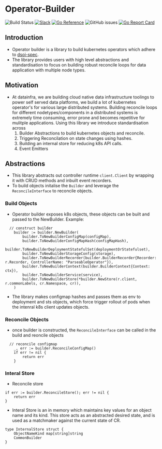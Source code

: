 # Operator-Builder

![Build Status](https://github.com/datainfrahq/operator-builder/actions/workflows/go.yml/badge.svg) [![Slack](https://img.shields.io/badge/slack-brightgreen.svg?logo=slack&label=Community&style=flat&color=%2373DC8C&)](https://launchpass.com/datainfra-workspace)
[![Go Reference](https://pkg.go.dev/badge/github.com/datainfrahq/operator-builder.svg)](https://pkg.go.dev/github.com/datainfrahq/operator-builder)
![GitHub issues](https://img.shields.io/github/issues/datainfrahq/operator-runtime) [![Go Report Card](https://goreportcard.com/badge/github.com/datainfrahq/operator-runtime)](https://goreportcard.com/report/github.com/datainfrahq/operator-runtime)



## Introduction
- Operator builder is a library to build kubernetes operators which adhere to [dsoi-spec](https://github.com/datainfrahq/dsoi-spec).
- The library provides users with high level abstractions and standardisation to focus on building robust reconcile loops for data application with multiple node types.

## Motivation

- At datainfra, we are building cloud native data infrastructure toolings to power self served data platforms, we build a lot of kubernetes operator's for various large distributed systems. Building reconcile loops for different nodetypes/components in a distributed systems is extremely time consuming, error prone and becomes repetitive for mulitple applications. 
Using this library we introduce standardisation across 
    1. Builder Abstractions to build kubernetes objects and reconcile.
    2. Triggering Reconcilation on state changes using hashes.
    3. Building an internal store for reducing k8s API calls.
    4. Event Emitters 

## Abstractions

- This library abstracts out controller runtime ```client.Client``` by wrapping it with CRUD methods and inbuilt event recorders.
- To build objects initalise the ```Builder``` and leverage the ```ReconcileInterface``` to reconcile objects.

### Build Objects 
- Operator builder exposes k8s objects, these objects can be built and passed to the NewBuilder. Example:
```
  // construct builder
	builder := builder.NewBuilder(
		builder.ToNewBuilderConfigMap(configMap),
		builder.ToNewBuilderConfigMapHash(configMapHash),
		builder.ToNewBuilderDeploymentStatefulSet(deploymentOrStatefulset),
		builder.ToNewBuilderStorageConfig(storage),
		builder.ToNewBuilderRecorder(builder.BuilderRecorder{Recorder: r.Recorder, ControllerName: "ParseableOperator"}),
		builder.ToNewBuilderContext(builder.BuilderContext{Context: ctx}),
		builder.ToNewBuilderService(service),
		builder.ToNewBuilderStore(*builder.NewStore(r.client, r.commonLabels, cr.Namespace, cr)),
	)
```
- The library makes configmap hashes and passes them as env to deployment and sts objects, which force trigger rollout of pods when the intenral k8s client updates objects.

### Reconcile Objects
- once builder is constructed, the ```ReconcileInterface``` can be called in the build and reoncile objects
```
  // reconcile configmap
	_, err := builder.ReconcileConfigMap()
	if err != nil {
		return err
	}

```
### Interal Store
- Reconcile store
```
if err := builder.ReconcileStore(); err != nil {
	return err
}
```
- Interal Store is an in memory which maintains key values for an object name and its kind.
  This store acts as an abstracted desired state, and is used as a matchmaker against the current state of CR.
```
type InternalStore struct {
	ObjectNameKind map[string]string
	CommonBuilder
}
```

